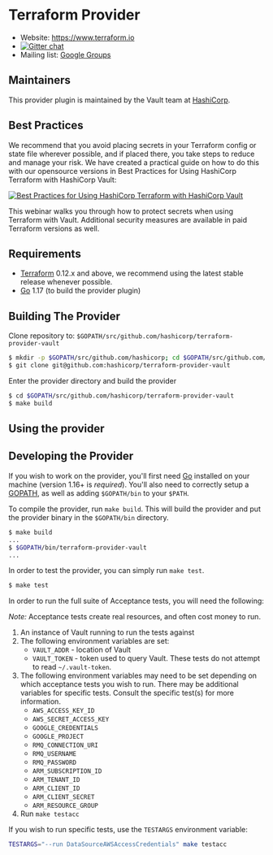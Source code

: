 Terraform Provider
==================

- Website: https://www.terraform.io
- [![Gitter chat](https://badges.gitter.im/hashicorp-terraform/Lobby.png)](https://gitter.im/hashicorp-terraform/Lobby)
- Mailing list: [Google Groups](http://groups.google.com/group/terraform-tool)

Maintainers
-----------

This provider plugin is maintained by the Vault team at [HashiCorp](https://www.hashicorp.com/).

Best Practices
--------------

We recommend that you avoid placing secrets in your Terraform config or state file wherever possible, and if placed there, you take steps to reduce and manage your risk. We have created a practical guide on how to do this with our opensource versions in Best Practices for Using HashiCorp Terraform with HashiCorp Vault:

[![Best Practices for Using HashiCorp Terraform with HashiCorp Vault](https://img.youtube.com/vi/fOybhcbuxJ0/0.jpg)](https://www.youtube.com/watch?v=fOybhcbuxJ0)

This webinar walks you through how to protect secrets when using Terraform with Vault. Additional security measures are available in paid Terraform versions as well.

Requirements
------------

- [Terraform](https://www.terraform.io/downloads.html) 0.12.x and above, we recommend using the latest stable release whenever possible.
- [Go](https://golang.org/doc/install) 1.17 (to build the provider plugin)

Building The Provider
---------------------

Clone repository to: `$GOPATH/src/github.com/hashicorp/terraform-provider-vault`

```sh
$ mkdir -p $GOPATH/src/github.com/hashicorp; cd $GOPATH/src/github.com/hashicorp
$ git clone git@github.com:hashicorp/terraform-provider-vault
```

Enter the provider directory and build the provider

```sh
$ cd $GOPATH/src/github.com/hashicorp/terraform-provider-vault
$ make build
```

Using the provider
----------------------

Developing the Provider
---------------------------

If you wish to work on the provider, you'll first need [Go](http://www.golang.org) installed on your machine (version 1.16+ is *required*). You'll also need to correctly setup a [GOPATH](http://golang.org/doc/code.html#GOPATH), as well as adding `$GOPATH/bin` to your `$PATH`.

To compile the provider, run `make build`. This will build the provider and put the provider binary in the `$GOPATH/bin` directory.

```sh
$ make build
...
$ $GOPATH/bin/terraform-provider-vault
...
```

In order to test the provider, you can simply run `make test`.

```sh
$ make test
```

In order to run the full suite of Acceptance tests, you will need the following:

*Note:* Acceptance tests create real resources, and often cost money to run.

1. An instance of Vault running to run the tests against
2. The following environment variables are set:
    - `VAULT_ADDR` - location of Vault
    - `VAULT_TOKEN` - token used to query Vault. These tests do not attempt to read `~/.vault-token`.
3. The following environment variables may need to be set depending on which acceptance tests you wish to run.
There may be additional variables for specific tests. Consult the specific test(s) for more information.
    - `AWS_ACCESS_KEY_ID`
    - `AWS_SECRET_ACCESS_KEY`
    - `GOOGLE_CREDENTIALS`
    - `GOOGLE_PROJECT`
    - `RMQ_CONNECTION_URI`
    - `RMQ_USERNAME`
    - `RMQ_PASSWORD`
    - `ARM_SUBSCRIPTION_ID`
    - `ARM_TENANT_ID`
    - `ARM_CLIENT_ID`
    - `ARM_CLIENT_SECRET`
    - `ARM_RESOURCE_GROUP`
4. Run `make testacc`

If you wish to run specific tests, use the `TESTARGS` environment variable:

```sh
TESTARGS="--run DataSourceAWSAccessCredentials" make testacc
```

